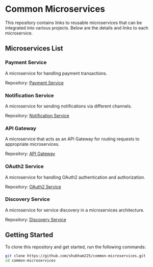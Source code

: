 # Common Microservices

This repository contains links to reusable microservices that can be integrated into various projects. Below are the details and links to each microservice.

## Microservices List

### Payment Service
A microservice for handling payment transactions.

Repository: [Payment Service](payment-service/README.md)

### Notification Service
A microservice for sending notifications via different channels.

Repository: [Notification Service](notification-service/README.md)

### API Gateway
A microservice that acts as an API Gateway for routing requests to appropriate microservices.

Repository: [API Gateway](https://github.com/shubham225/api-gateway)

### OAuth2 Service
A microservice for handling OAuth2 authentication and authorization.

Repository: [OAuth2 Service](https://github.com/shubham225/authorization-service)

### Discovery Service
A microservice for service discovery in a microservices architecture.

Repository: [Discovery Service](https://github.com/shubham225/common-microservices/tree/main/notification-service)

## Getting Started

To clone this repository and get started, run the following commands:

```bash
git clone https://github.com/shubham225/common-microservices.git
cd common-microservices